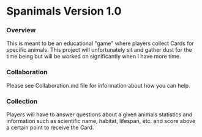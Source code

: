 # Spanimals Version 1.0

### Overview
This is meant to be an educational "game" where players collect Cards for specific animals. This project will unfortunately sit and gather dust for the time being but will be worked on significantly when I have more time.

### Collaboration
Please see Collaboration.md file for information about how you can help.

### Collection
Players will have to answer questions about a given animals statistics and information such as scientific name, habitat, lifespan, etc. and score above a certain point to receive the Card. 


